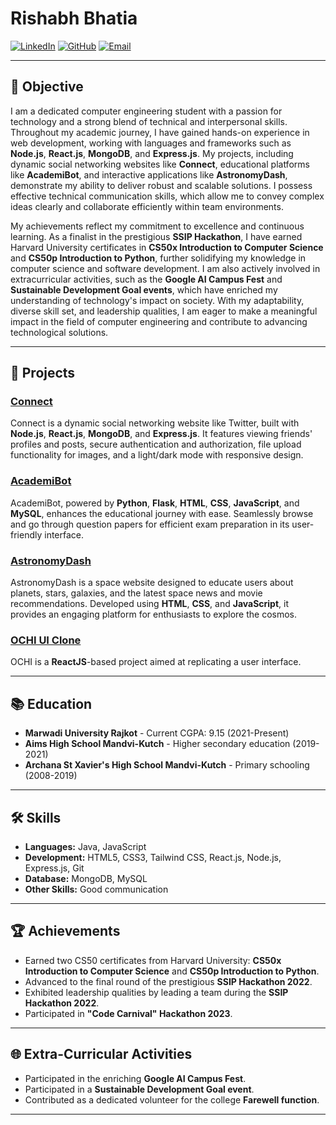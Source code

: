 # Rishabh Bhatia

[![LinkedIn](https://img.shields.io/badge/LinkedIn-0077B5?logo=linkedin&logoColor=white)](https://www.linkedin.com/in/bhatiarishabh02/) [![GitHub](https://img.shields.io/badge/GitHub-181717?logo=github&logoColor=white)](https://github.com/Rishabh022/Rishabh022) [![Email](https://img.shields.io/badge/Email-D14836?logo=gmail&logoColor=white)](mailto:rishabhbhatia02@gmail.com)

---

## 🚀 Objective

I am a dedicated computer engineering student with a passion for technology and a strong blend of technical and interpersonal skills. Throughout my academic journey, I have gained hands-on experience in web development, working with languages and frameworks such as **Node.js**, **React.js**, **MongoDB**, and **Express.js**. My projects, including dynamic social networking websites like **Connect**, educational platforms like **AcademiBot**, and interactive applications like **AstronomyDash**, demonstrate my ability to deliver robust and scalable solutions. I possess effective technical communication skills, which allow me to convey complex ideas clearly and collaborate efficiently within team environments.

My achievements reflect my commitment to excellence and continuous learning. As a finalist in the prestigious **SSIP Hackathon**, I have earned Harvard University certificates in **CS50x Introduction to Computer Science** and **CS50p Introduction to Python**, further solidifying my knowledge in computer science and software development. I am also actively involved in extracurricular activities, such as the **Google AI Campus Fest** and **Sustainable Development Goal events**, which have enriched my understanding of technology's impact on society. With my adaptability, diverse skill set, and leadership qualities, I am eager to make a meaningful impact in the field of computer engineering and contribute to advancing technological solutions.

---

## 🌟 Projects

### [Connect](https://connect-phi-one.vercel.app/)
Connect is a dynamic social networking website like Twitter, built with **Node.js**, **React.js**, **MongoDB**, and **Express.js**. It features viewing friends' profiles and posts, secure authentication and authorization, file upload functionality for images, and a light/dark mode with responsive design.

### [AcademiBot](https://www.linkedin.com/posts/bhatiarishabh02_academibot-chatbot-educationtech-activity-7149950337217454080--x_P?utm_source=share&utm_medium=member_desktop)
AcademiBot, powered by **Python**, **Flask**, **HTML**, **CSS**, **JavaScript**, and **MySQL**, enhances the educational journey with ease. Seamlessly browse and go through question papers for efficient exam preparation in its user-friendly interface.

### [AstronomyDash](https://rishabh022.github.io/AstronomyDash/)
AstronomyDash is a space website designed to educate users about planets, stars, galaxies, and the latest space news and movie recommendations. Developed using **HTML**, **CSS**, and **JavaScript**, it provides an engaging platform for enthusiasts to explore the cosmos.

### [OCHI UI Clone](https://rishabh022.github.io/OCHI-Clone/)
OCHI is a **ReactJS**-based project aimed at replicating a user interface.

---

## 📚 Education

- **Marwadi University Rajkot** - Current CGPA: 9.15 (2021-Present)
- **Aims High School Mandvi-Kutch** - Higher secondary education (2019-2021)
- **Archana St Xavier's High School Mandvi-Kutch** - Primary schooling (2008-2019)

---

## 🛠 Skills

- **Languages:** Java, JavaScript
- **Development:** HTML5, CSS3, Tailwind CSS, React.js, Node.js, Express.js, Git
- **Database:** MongoDB, MySQL
- **Other Skills:** Good communication

---

## 🏆 Achievements

- Earned two CS50 certificates from Harvard University: **CS50x Introduction to Computer Science** and **CS50p Introduction to Python**.
- Advanced to the final round of the prestigious **SSIP Hackathon 2022**.
- Exhibited leadership qualities by leading a team during the **SSIP Hackathon 2022**.
- Participated in **"Code Carnival" Hackathon 2023**.

---

## 🌐 Extra-Curricular Activities

- Participated in the enriching **Google AI Campus Fest**.
- Participated in a **Sustainable Development Goal event**.
- Contributed as a dedicated volunteer for the college **Farewell function**.

---
